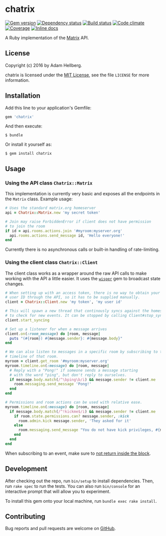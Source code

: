 chatrix
=======

[![Gem version][gem-badge-img]][gem-badge]
[![Dependency status][gemnasium-img]][gemnasium]
[![Build status][travis-img]][travis]
[![Code climate][cc-img]][cc]
[![Coverage][coverage-img]][coverage]
[![Inline docs][inch-img]][inch]

A Ruby implementation of the [Matrix][matrix] API.

## License

Copyright (c) 2016 by Adam Hellberg.

chatrix is licensed under the [MIT License][license-url], see the file
`LICENSE` for more information.

## Installation

Add this line to your application's Gemfile:

```ruby
gem 'chatrix'
```

And then execute:

    $ bundle

Or install it yourself as:

    $ gem install chatrix

## Usage
### Using the API class `Chatrix::Matrix`
This implementation is currently very basic and exposes all the endpoints
in the `Matrix` class. Example usage:

```ruby
# Uses the standard matrix.org homeserver
api = Chatrix::Matrix.new 'my secret token'

# Join may raise ForbiddenError if client does not have permission
# to join the room
if id = api.rooms.actions.join '#myroom:myserver.org'
  api.rooms.actions.send_message id, 'Hello everyone!'
end
```

Currently there is no asynchronous calls or built-in handling of
rate-limiting.

### Using the client class `Chatrix::Client`
The client class works as a wrapper around the raw API calls to make working
with the API a little easier. It uses the [`wisper`][wisper] gem to broadcast
state changes.

```ruby
# When setting up with an access token, there is no way to obtain your own
# user ID through the API, so it has to be supplied manually.
client = Chatrix::Client.new 'my token', 'my user id'

# This will spawn a new thread that continously syncs against the homeserver
# to check for new events. It can be stopped by calling Client#stop_syncing.
client.start_syncing

# Set up a listener for when a message arrives
client.on(:room_message) do |room, message|
  puts "(#{room}) #{message.sender}: #{message.body}"
end

# We can also listen to messages in a specific room by subscribing to the
# timeline of that room.
myroom = client.get_room '#myroom:myserver.org'
myroom.timeline.on(:message) do |room, message|
  # Reply with a "Pong!" if someone sends a message starting
  # with the word "ping", but don't reply to ourselves.
  if message.body.match(/^\bping\b/i) && message.sender != client.me
    room.messaging.send_message 'Pong!'
  end
end

# Permissions and room actions can be used with relative ease.
myroom.timeline.on(:message) do |room, message|
  if message.body.match(/^!kickme$/i) && message.sender != client.me
    if room.state.permissions.can? message.sender, :kick
      room.admin.kick message.sender, 'They asked for it'
    else
      room.messaging.send_message "You do not have kick privileges, #{message.sender}"
    end
  end
end
```

When subscribing to an event, make sure to
[not return inside the block][no-return-blocks].

## Development

After checking out the repo, run `bin/setup` to install dependencies.
Then, run `rake spec` to run the tests. You can also run `bin/console`
for an interactive prompt that will allow you to experiment.

To install this gem onto your local machine, run `bundle exec rake install`.

## Contributing

Bug reports and pull requests are welcome on [GitHub][issues].

[project]: https://github.com/Sharparam/chatrix
[issues]: https://github.com/Sharparam/chatrix/issues
[matrix]: http://matrix.org
[license-url]: http://opensource.org/licenses/MIT

[gem-badge]: https://badge.fury.io/rb/chatrix
[gem-badge-img]: https://badge.fury.io/rb/chatrix.svg
[gemnasium]: https://gemnasium.com/github.com/Sharparam/chatrix
[gemnasium-img]: https://gemnasium.com/badges/github.com/Sharparam/chatrix.svg
[travis]: https://travis-ci.org/Sharparam/chatrix
[travis-img]: https://travis-ci.org/Sharparam/chatrix.svg?branch=master
[cc]: https://codeclimate.com/github/Sharparam/chatrix
[cc-img]: https://codeclimate.com/github/Sharparam/chatrix/badges/gpa.svg
[coverage]: https://codeclimate.com/github/Sharparam/chatrix/coverage
[coverage-img]: https://codeclimate.com/github/Sharparam/chatrix/badges/coverage.svg
[inch]: http://inch-ci.org/github/Sharparam/chatrix
[inch-img]: http://inch-ci.org/github/Sharparam/chatrix.svg?branch=master

[wisper]: https://github.com/krisleech/wisper
[no-return-blocks]: http://product.reverb.com/2015/02/28/the-strange-case-of-wisper-and-ruby-blocks-behaving-like-procs/
